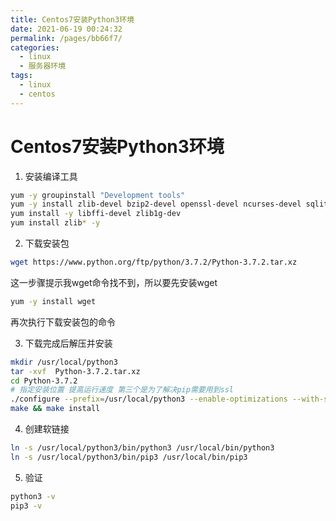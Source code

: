 ```yaml
---
title: Centos7安装Python3环境
date: 2021-06-19 00:24:32
permalink: /pages/bb66f7/
categories:
  - linux
  - 服务器环境
tags:
  - linux
  - centos
---
```


# Centos7安装Python3环境

1. 安装编译工具

```bash
yum -y groupinstall "Development tools"
yum -y install zlib-devel bzip2-devel openssl-devel ncurses-devel sqlite-devel readline-devel tk-devel gdbm-devel db4-devel libpcap-devel xz-devel
yum install -y libffi-devel zlib1g-dev
yum install zlib* -y
```

2. 下载安装包

```bash
wget https://www.python.org/ftp/python/3.7.2/Python-3.7.2.tar.xz
```

这一步骤提示我wget命令找不到，所以要先安装wget

```bash
yum -y install wget
```

再次执行下载安装包的命令

3. 下载完成后解压并安装

```bash
mkdir /usr/local/python3  
tar -xvf  Python-3.7.2.tar.xz
cd Python-3.7.2
# 指定安装位置 提高运行速度 第三个是为了解决pip需要用到ssl
./configure --prefix=/usr/local/python3 --enable-optimizations --with-ssl 
make && make install
```

4. 创建软链接

```bash
ln -s /usr/local/python3/bin/python3 /usr/local/bin/python3
ln -s /usr/local/python3/bin/pip3 /usr/local/bin/pip3
```

5. 验证

```bash
python3 -v
pip3 -v
```

